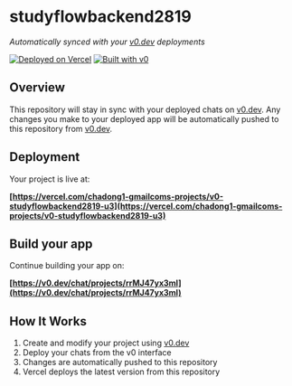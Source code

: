 # studyflowbackend2819

*Automatically synced with your [v0.dev](https://v0.dev) deployments*

[![Deployed on Vercel](https://img.shields.io/badge/Deployed%20on-Vercel-black?style=for-the-badge&logo=vercel)](https://vercel.com/chadong1-gmailcoms-projects/v0-studyflowbackend2819-u3)
[![Built with v0](https://img.shields.io/badge/Built%20with-v0.dev-black?style=for-the-badge)](https://v0.dev/chat/projects/rrMJ47yx3ml)

## Overview

This repository will stay in sync with your deployed chats on [v0.dev](https://v0.dev).
Any changes you make to your deployed app will be automatically pushed to this repository from [v0.dev](https://v0.dev).

## Deployment

Your project is live at:

**[https://vercel.com/chadong1-gmailcoms-projects/v0-studyflowbackend2819-u3](https://vercel.com/chadong1-gmailcoms-projects/v0-studyflowbackend2819-u3)**

## Build your app

Continue building your app on:

**[https://v0.dev/chat/projects/rrMJ47yx3ml](https://v0.dev/chat/projects/rrMJ47yx3ml)**

## How It Works

1. Create and modify your project using [v0.dev](https://v0.dev)
2. Deploy your chats from the v0 interface
3. Changes are automatically pushed to this repository
4. Vercel deploys the latest version from this repository